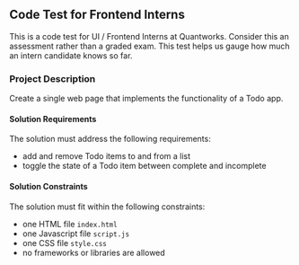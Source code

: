 ## Code Test for Frontend Interns

This is a code test for UI / Frontend Interns at Quantworks. Consider this an assessment rather than a graded exam. This test helps us gauge how much an intern candidate knows so far.

### Project Description
Create a single web page that implements the functionality of a Todo app.

#### Solution Requirements
The solution must address the following requirements:
- add and remove Todo items to and from a list
- toggle the state of a Todo item between complete and incomplete

#### Solution Constraints
The solution must fit within the following constraints:
- one HTML file `index.html`
- one Javascript file `script.js`
- one CSS file `style.css`
- no frameworks or libraries are allowed

